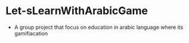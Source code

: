 # Let-sLearnWithArabicGame
- A group project that focus on education in arabic language where its gamifiacation 
